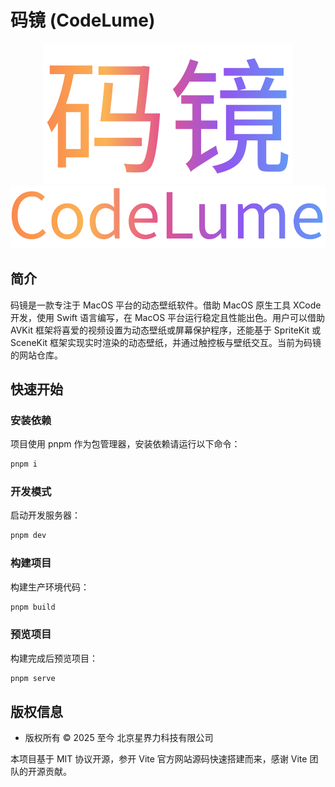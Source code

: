 # 码镜 (CodeLume)

<p align="center">
  <img src="./public/CodeLumeChinese.svg" alt="码镜">
  <br>
  <img src="./public/CodeLume.svg" alt="CodeLume">
</p>

## 简介
码镜是一款专注于 MacOS 平台的动态壁纸软件。借助 MacOS 原生工具 XCode 开发，使用 Swift 语言编写，在 MacOS 平台运行稳定且性能出色。用户可以借助 AVKit 框架将喜爱的视频设置为动态壁纸或屏幕保护程序，还能基于 SpriteKit 或 SceneKit 框架实现实时渲染的动态壁纸，并通过触控板与壁纸交互。当前为码镜的网站仓库。

## 快速开始
### 安装依赖
项目使用 pnpm 作为包管理器，安装依赖请运行以下命令：
```bash
pnpm i
```

### 开发模式
启动开发服务器：
```bash
pnpm dev
```

### 构建项目
构建生产环境代码：
```bash
pnpm build
```

### 预览项目
构建完成后预览项目：
```bash
pnpm serve
```

## 版权信息
- 版权所有 © 2025 至今 北京星界力科技有限公司

本项目基于 MIT 协议开源，参开 Vite 官方网站源码快速搭建而来，感谢 Vite 团队的开源贡献。
